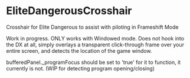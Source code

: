 EliteDangerousCrosshair
=======================

Crosshair for Elite Dangerous to assist with piloting in Frameshift Mode


Work in progress. ONLY works with Windowed mode. Does not hook into the DX at all, simply overlays a transparent click-through frame over your entire screen, and detects the location of the game window.

bufferedPanel._programFocus should be set to 'true' for it to function, it currently is not. (WIP for detecting program opening/closing)
